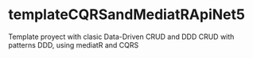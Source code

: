 # templateCQRSandMediatRApiNet5
Template proyect with clasic Data-Driven CRUD and DDD CRUD with patterns DDD, using mediatR and CQRS
